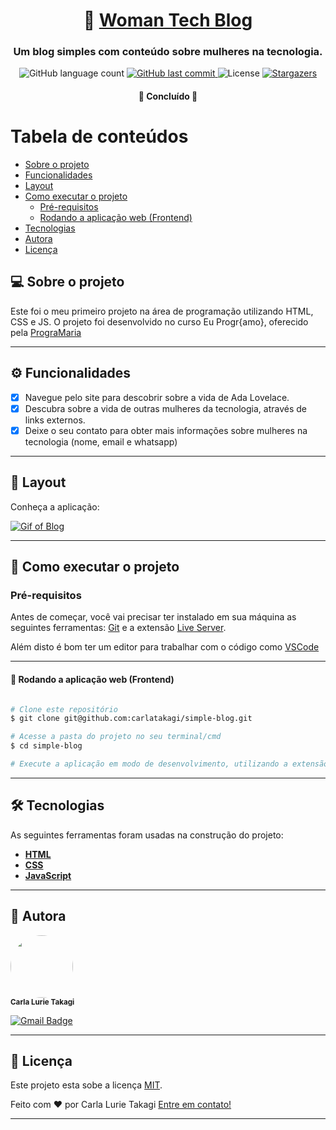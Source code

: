 
<h1 align="center">
     👩 <a href="#" alt="blog"> Woman Tech Blog </a>
</h1>

<h3 align="center">
    Um blog simples com conteúdo sobre mulheres na tecnologia.
</h3>


<p align="center">
  <img alt="GitHub language count" src="https://img.shields.io/github/languages/count/carlatakagi/simple-blog?color=%2304D361">
  
  <a href="https://github.com/carlatakagi/simple-blog/commits/master">
    <img alt="GitHub last commit" src="https://img.shields.io/github/last-commit/carlatakagi/simple-blog">
  </a>
    
   <img alt="License" src="https://img.shields.io/badge/license-MIT-brightgreen">
   <a href="https://github.com/carlatakagi/simple-blog/stargazers">
    <img alt="Stargazers" src="https://img.shields.io/github/stars/carlatakagi/simple-blog?style=social">

  </a>
 
</p>

<h4 align="center">
	🚀 Concluído 🚀
</h4>

Tabela de conteúdos
=================
<!--ts-->
   * [Sobre o projeto](#-sobre-o-projeto)
   * [Funcionalidades](#-funcionalidades)
   * [Layout](#-layout)
   * [Como executar o projeto](#-como-executar-o-projeto)
     * [Pré-requisitos](#pré-requisitos)
     * [Rodando a aplicação web (Frontend)](#user-content--rodando-a-aplicação-web-frontend)
   * [Tecnologias](#-tecnologias)
   * [Autora](#-autora)
   * [Licença](#user-content--licença)
<!--te-->


## 💻 Sobre o projeto

   Este foi o meu primeiro projeto na área de programação utilizando HTML, CSS e JS.
   O projeto foi desenvolvido no curso Eu Progr{amo}, oferecido pela [PrograMaria](https://www.programaria.org/)

---

## ⚙️ Funcionalidades

- [x] Navegue pelo site para descobrir sobre a vida de Ada Lovelace.
- [x] Descubra sobre a vida de outras mulheres da tecnologia, através de links externos.
- [x] Deixe o seu contato para obter mais informações sobre mulheres na tecnologia (nome, email e whatsapp)

---

## 🎨 Layout

Conheça a aplicação:

<a href="">
  <img alt="Gif of Blog" src="docs/blog.gif">
</a>

---

## 🚀 Como executar o projeto

### Pré-requisitos

Antes de começar, você vai precisar ter instalado em sua máquina as seguintes ferramentas:
[Git](https://git-scm.com) e a extensão [Live Server](https://marketplace.visualstudio.com/items?itemName=ritwickdey.LiveServer).

Além disto é bom ter um editor para trabalhar com o código como [VSCode](https://code.visualstudio.com/)

---
#### 🧭 Rodando a aplicação web (Frontend)

```bash

# Clone este repositório
$ git clone git@github.com:carlatakagi/simple-blog.git

# Acesse a pasta do projeto no seu terminal/cmd
$ cd simple-blog

# Execute a aplicação em modo de desenvolvimento, utilizando a extensão Live Server.

```

---

## 🛠 Tecnologias

As seguintes ferramentas foram usadas na construção do projeto:

-   **[HTML](https://developer.mozilla.org/pt-BR/docs/Web/HTML)**
-   **[CSS](https://developer.mozilla.org/pt-BR/docs/Web/CSS)**
-   **[JavaScript](https://www.javascript.com/)**

---

## 🦸 Autora

 <img style="border-radius: 50%;" src="https://avatars.githubusercontent.com/u/70762111?v=4" width="100px;" alt=""/>
 <br />
 <sub><b>Carla Lurie Takagi</b></sub>
 <br />


[![Gmail Badge](https://img.shields.io/badge/-carlatakagi@gmail.com-c14438?style=flat-square&logo=Gmail&logoColor=white&link=mailto:carlatakagi@gmail.com)](mailto:carlatakagi@gmail.com)

---

## 📝 Licença

Este projeto esta sobe a licença [MIT](./LICENSE).

Feito com ❤️ por Carla Lurie Takagi [Entre em contato!](https://www.linkedin.com/in/carla-takagi/)

---

